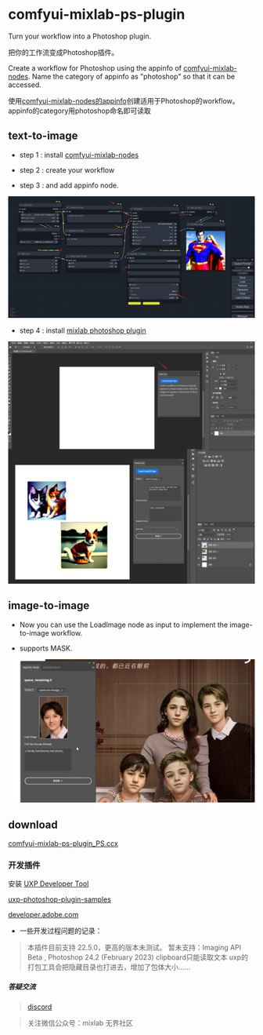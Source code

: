 # comfyui-mixlab-ps-plugin

Turn your workflow into a Photoshop plugin.

把你的工作流变成Photoshop插件。


Create a workflow for Photoshop using the appinfo of [comfyui-mixlab-nodes](https://github.com/shadowcz007/comfyui-mixlab-nodes). Name the category of appinfo as "photoshop" so that it can be accessed.

使用[comfyui-mixlab-nodes的appinfo](https://github.com/shadowcz007/comfyui-mixlab-nodes)创建适用于Photoshop的workflow。 appinfo的category用photoshop命名即可读取


## text-to-image 

- step 1 : install [comfyui-mixlab-nodes](https://github.com/shadowcz007/comfyui-mixlab-nodes)

- step 2 : create your workflow

- step 3 : and add appinfo node.

![](./examples/text-to-image.png)

- step 4 : install [mixlab photoshop plugin](https://github.com/shadowcz007/comfyui-ps-plugin/blob/main/dist/comfyui-mixlab-ps-plugin_PS.ccx)

![](./examples/text-to-image-ps.jpg)


## image-to-image

- Now you can use the LoadImage node as input to implement the image-to-image workflow.

- supports MASK.

![img-to-img](./examples/img-to-img.png)


## download
[comfyui-mixlab-ps-plugin_PS.ccx](./dist/comfyui-mixlab-ps-plugin_PS.ccx)


### 开发插件

安装 [UXP Developer Tool](https://developer.adobe.com/photoshop/uxp/2022/guides/devtool/)  

[uxp-photoshop-plugin-samples](https://github.com/AdobeDocs/uxp-photoshop-plugin-samples/blob/main/cross-compatible-js-sample/src/index.js)

[developer.adobe.com](https://developer.adobe.com/photoshop/uxp/2022/)

* 一些开发过程问题的记录：
> 本插件目前支持 22.5.0，更高的版本未测试。
> 暂未支持：Imaging API Beta , Photoshop 24.2 (February 2023)
> clipboard只能读取文本
> uxp的打包工具会把隐藏目录也打进去，增加了包体大小……

##### 答疑交流

> [discord](https://discord.gg/cXs9vZSqeK)

> 关注微信公众号：mixlab 无界社区

